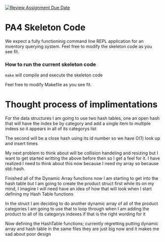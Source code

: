 [![Review Assignment Due Date](https://classroom.github.com/assets/deadline-readme-button-22041afd0340ce965d47ae6ef1cefeee28c7c493a6346c4f15d667ab976d596c.svg)](https://classroom.github.com/a/pAwGQi_N)

# PA4 Skeleton Code
We expect a fully functioninig command line REPL application for an inventory querying system. Feel free to modify the skeleton code as you see fit.

### How to run the current skeleton code
`make` will compile and execute the skeleton code

Feel free to modify Makefile as you see fit.

# Thought process of implimentations 

For the data structures I am going to use two hash tables, one an open hash that will have the index be by category 
and add a single item to multiple indexs so it appears in all of its categorys list

The second will be a close hash using its id number so we have O(1) look up and insert times

My next problem to think about will be collision handeling and resizing but I want to get started writting the above before then so I get a feel for it. I have realized I need to think about this now because I need my array so because std::hash.

Finished all of the Dynamic Array functions now I am starting to get into the hash table but I am going to create the product struct first while its on my mind, I imagine I will need have an idea of how that will look when I start defining my Hash Table functions

In the struct I am deciding to do another dynamic array of all of the product categories I am going to use that to loop through
when I am adding the product to all of its categorys indexes if that is the right wording for it

Now defining the HashTable functions; currently regretting putting dynamic array and hash table in the same files they are just big now and it makes me sad about poor design 